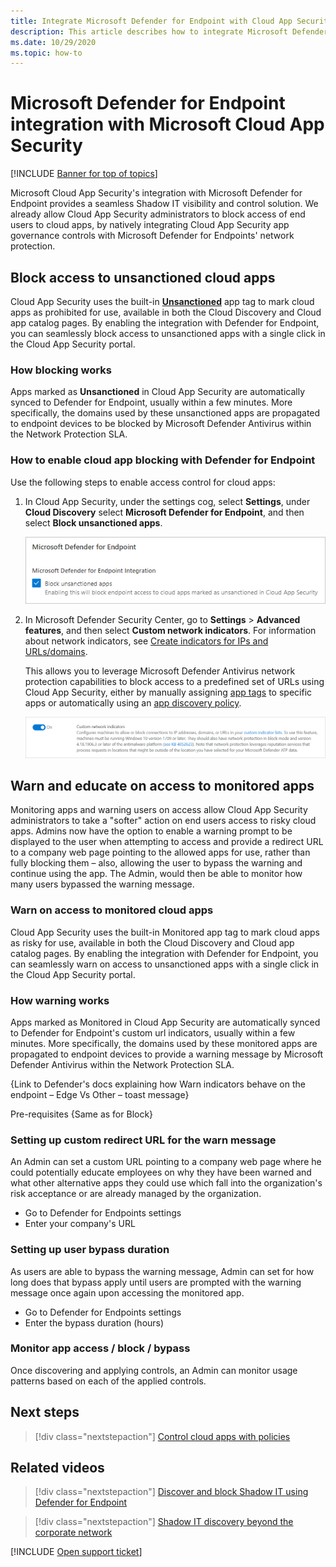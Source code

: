 ```yaml
---
title: Integrate Microsoft Defender for Endpoint with Cloud App Security
description: This article describes how to integrate Microsoft Defender for Endpoint with Cloud App Security for enhanced visibility into Shadow IT and risk management.
ms.date: 10/29/2020
ms.topic: how-to
---
```

# Microsoft Defender for Endpoint integration with Microsoft Cloud App Security

[!INCLUDE [Banner for top of topics](includes/banner.md)]

Microsoft Cloud App Security's integration with Microsoft Defender for Endpoint provides a seamless Shadow IT visibility and control solution. We already allow Cloud App Security administrators to block access of end users to cloud apps, by natively integrating Cloud App Security app governance controls with Microsoft Defender for Endpoints' network protection.

## Block access to unsanctioned cloud apps

Cloud App Security uses the built-in [**Unsanctioned**](governance-discovery.md#BKMK_SanctionApp) app tag to mark cloud apps as prohibited for use, available in both the Cloud Discovery and Cloud app catalog pages. By enabling the integration with Defender for Endpoint, you can seamlessly block access to unsanctioned apps with a single click in the Cloud App Security portal.

### How blocking works

Apps marked as **Unsanctioned** in Cloud App Security are automatically synced to Defender for Endpoint, usually within a few minutes. More specifically, the domains used by these unsanctioned apps are propagated to endpoint devices to be blocked by Microsoft Defender Antivirus within the Network Protection SLA.

### How to enable cloud app blocking with Defender for Endpoint

Use the following steps to enable access control for cloud apps:

1. In Cloud App Security, under the settings cog, select **Settings**, under **Cloud Discovery** select **Microsoft Defender for Endpoint**, and then select **Block unsanctioned apps**.

    ![Screenshot showing how to enable blocking with Defender for Endpoint](media/mde-integration.png)

1. In Microsoft Defender Security Center, go to **Settings** > **Advanced features**, and then select **Custom network indicators**. For information about network indicators, see [Create indicators for IPs and URLs/domains](/windows/security/threat-protection/microsoft-defender-atp/manage-indicators#create-indicators-for-ips-and-urlsdomains-preview).

    This allows you to leverage Microsoft Defender Antivirus network protection capabilities to block access to a predefined set of URLs using Cloud App Security, either by manually assigning [app tags](governance-discovery.md#BKMK_SanctionApp) to specific apps or automatically using an [app discovery policy](cloud-discovery-policies.md#creating-an-app-discovery-policy).

    ![Screenshot showing how to enable custom network indicators in Defender for Endpoint](media/mde-custom-network-indicators.png)

## Warn and educate on access to monitored apps

Monitoring apps and warning users on access allow Cloud App Security administrators to take a "softer" action on end users access to risky cloud apps. Admins now have the option to enable a warning prompt to be displayed to the user when attempting to access and provide a redirect URL to a company web page pointing to the allowed apps for use, rather than fully blocking them – also, allowing the user to bypass the warning and continue using the app. The Admin, would then be able to monitor how many users bypassed the warning message.

### Warn on access to monitored cloud apps

Cloud App Security uses the built-in Monitored app tag to mark cloud apps as risky for use, available in both the Cloud Discovery and Cloud app catalog pages. By enabling the integration with Defender for Endpoint, you can seamlessly warn on access to unsanctioned apps with a single click in the Cloud App Security portal.

### How warning works

Apps marked as Monitored in Cloud App Security are automatically synced to Defender for Endpoint's custom url indicators, usually within a few minutes. More specifically, the domains used by these monitored apps are propagated to endpoint devices to provide a warning message by Microsoft Defender Antivirus within the Network Protection SLA.

{Link to Defender's docs explaining how Warn indicators behave on the endpoint – Edge Vs Other – toast message}

Pre-requisites
{Same as for Block}

### Setting up custom redirect URL for the warn message

An Admin can set a custom URL pointing to a company web page where he could potentially educate employees on why they have been warned and what other alternative apps they could use which fall into the organization's risk acceptance or are already managed by the organization.

- Go to Defender for Endpoints settings
- Enter your company's URL

### Setting up user bypass duration

As users are able to bypass the warning message, Admin can set for how long does that bypass apply until users are prompted with the warning message once again upon accessing the monitored app.

- Go to Defender for Endpoints settings
- Enter the bypass duration (hours)

### Monitor app access / block / bypass

Once discovering and applying controls, an Admin can monitor usage patterns based on each of the applied controls.

## Next steps

> [!div class="nextstepaction"]
> [Control cloud apps with policies](control-cloud-apps-with-policies.md)

## Related videos

> [!div class="nextstepaction"]
> [Discover and block Shadow IT using Defender for Endpoint](https://www.youtube.com/watch?v=MsHkTOoqSQo)

> [!div class="nextstepaction"]
> [Shadow IT discovery beyond the corporate network](https://www.youtube.com/watch?v=f8hbvbY1Hnc)

[!INCLUDE [Open support ticket](includes/support.md)]
